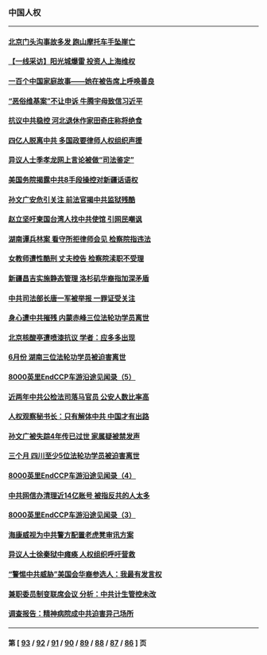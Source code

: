 ### 中国人权
---
#### [北京门头沟事故多发 跑山摩托车手坠崖亡](../../pages/ncid278/n13811392.md) 
#### [【一线采访】阳光城爆雷 投资人上海维权](../../pages/ncid278/n13810845.md) 
#### [一百个中国家庭故事——她在被告席上呼唤善良](../../pages/ncid278/n13805472.md) 
#### [“恶俗维基案”不让申诉 牛腾宇母致信习近平](../../pages/ncid278/n13810855.md) 
#### [抗议中共稳控 河北退休作家田奇庄称将绝食](../../pages/ncid278/n13810518.md) 
#### [四亿人脱离中共 多国政要律师人权组织声援](../../pages/ncid278/n13809722.md) 
#### [异议人士季孝龙网上言论被做“司法鉴定”](../../pages/ncid278/n13809434.md) 
#### [美国务院揭露中共8手段操控对新疆话语权](../../pages/ncid278/n13809373.md) 
#### [孙文广安危引关注 前法官揭中共监狱残酷](../../pages/ncid278/n13809359.md) 
#### [赵立坚吁柬国台湾人找中共使馆 引网民嘲讽](../../pages/ncid278/n13809349.md) 
#### [湖南谭兵林案 看守所拒律师会见 检察院指违法](../../pages/ncid278/n13809165.md) 
#### [女教师遭性酷刑 丈夫控告 检察院渎职不受理](../../pages/ncid278/n13808837.md) 
#### [新疆昌吉实施静态管理 洛杉矶华裔指加深矛盾](../../pages/ncid278/n13808820.md) 
#### [中共司法部长唐一军被举报 一罪证受关注](../../pages/ncid278/n13808229.md) 
#### [身心遭中共摧残 内蒙赤峰三位法轮功学员离世](../../pages/ncid278/n13808436.md) 
#### [北京核酸亭遭喷漆抗议 学者：应多多出现](../../pages/ncid278/n13808352.md) 
#### [6月份 湖南三位法轮功学员被迫害离世](../../pages/ncid278/n13807730.md) 
#### [8000英里EndCCP车游沿途见闻录（5）](../../pages/ncid278/n13807745.md) 
#### [近两年中共公检法司落马官员 公安人数比率高](../../pages/ncid278/n13807094.md) 
#### [人权观察秘书长：只有解体中共 中国才有出路](../../pages/ncid278/n13807770.md) 
#### [孙文广被失踪4年传已过世 家属疑被禁发声](../../pages/ncid278/n13807343.md) 
#### [三个月 四川至少5位法轮功学员被迫害离世](../../pages/ncid278/n13807221.md) 
#### [8000英里EndCCP车游沿途见闻录（4）](../../pages/ncid278/n13805546.md) 
#### [中共网信办清理近14亿账号 被指反共的人太多](../../pages/ncid278/n13806772.md) 
#### [8000英里EndCCP车游沿途见闻录（3）](../../pages/ncid278/n13805468.md) 
#### [海康威视为中共警方配置老虎凳审讯方案](../../pages/ncid278/n13798469.md) 
#### [异议人士徐秦狱中瘫痪 人权组织呼吁营救](../../pages/ncid278/n13806665.md) 
#### [“警惕中共威胁”美国会华裔参选人：我最有发言权](../../pages/ncid278/n13806422.md) 
#### [兼职委员制变联席会议 分析：中共计生管控未改](../../pages/ncid278/n13806395.md) 
#### [调查报告：精神病院成中共迫害异己场所](../../pages/ncid278/n13806163.md) 

---
#### 第 [ [93](./93.md) / [92](./92.md) / [91](./91.md) / [90](./90.md) / [89](./89.md) / [88](./88.md) / [87](./87.md) / [86](./86.md) ] 页
